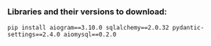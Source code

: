 ### Libraries and their versions to download:

`pip install aiogram==3.10.0 sqlalchemy==2.0.32 pydantic-settings==2.4.0 aiomysql==0.2.0`